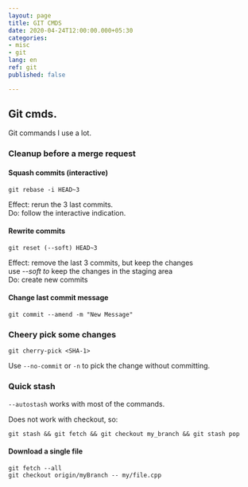 ```yaml
---
layout: page
title: GIT CMDS
date: 2020-04-24T12:00:00.000+05:30
categories:
- misc
- git
lang: en
ref: git
published: false

---
```

## Git cmds.

Git commands I use a lot.

### Cleanup before a merge request

#### Squash commits (interactive)

    git rebase -i HEAD~3 

Effect: rerun the 3 last commits.  
Do: follow the interactive indication. 

#### Rewrite commits

    git reset (--soft) HEAD~3

Effect: remove the last 3 commits, but keep the changes  
use _--soft to_ keep the changes in the staging area  
Do: create new commits

#### Change last commit message

    git commit --amend -m "New Message"

### Cheery pick some changes

    git cherry-pick <SHA-1>

Use `--no-commit`  or `-n` to pick the change without committing. 

### Quick stash

`--autostash` works with most of the commands.

Does not work with checkout, so: 

    git stash && git fetch && git checkout my_branch && git stash pop

#### Download a single file

    git fetch --all
    git checkout origin/myBranch -- my/file.cpp